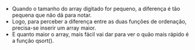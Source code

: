 - Quando o tamanho do array digitado for pequeno, a diferença é tão pequena que não dá para notar.
- Logo, para perceber a diferença entre as duas funções de ordenação, precisa-se inserir um array maior.
- E quanto maior o array, mais fácil vai dar para ver o quão mais rápido é a função qsort().
